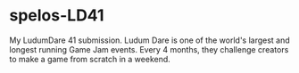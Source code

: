 # spelos-LD41
My LudumDare 41 submission. Ludum Dare is one of the world's largest and longest running Game Jam events. Every 4 months, they challenge creators to make a game from scratch in a weekend.

